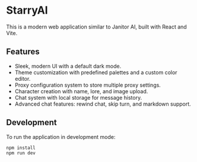 # StarryAI

This is a modern web application similar to Janitor AI, built with React and Vite.

## Features

- Sleek, modern UI with a default dark mode.
- Theme customization with predefined palettes and a custom color editor.
- Proxy configuration system to store multiple proxy settings.
- Character creation with name, lore, and image upload.
- Chat system with local storage for message history.
- Advanced chat features: rewind chat, skip turn, and markdown support.

## Development

To run the application in development mode:

```bash
npm install
npm run dev
```
